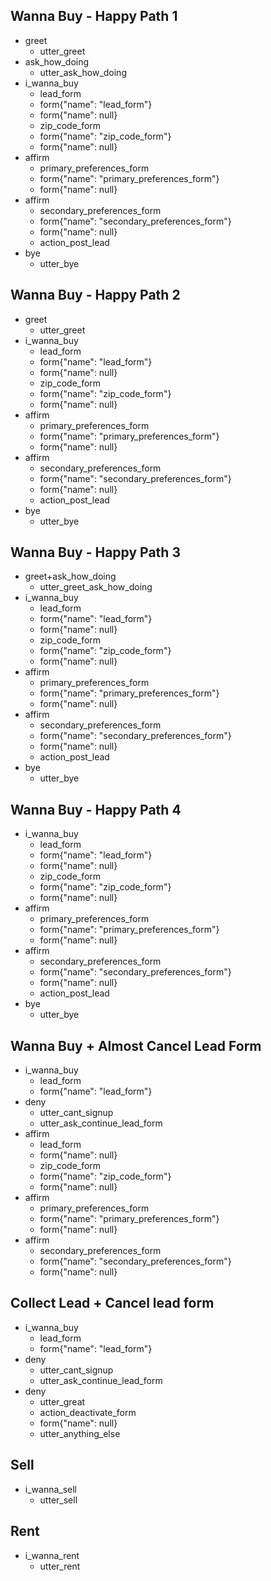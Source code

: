 ## Wanna Buy - Happy Path 1
* greet
    - utter_greet
* ask_how_doing
    - utter_ask_how_doing
* i_wanna_buy
    - lead_form
    - form{"name": "lead_form"}
    - form{"name": null}
    - zip_code_form
    - form{"name": "zip_code_form"}
    - form{"name": null}
* affirm
    - primary_preferences_form
    - form{"name": "primary_preferences_form"}
    - form{"name": null}
* affirm
    - secondary_preferences_form
    - form{"name": "secondary_preferences_form"}
    - form{"name": null}
    - action_post_lead
* bye
    - utter_bye

## Wanna Buy - Happy Path 2
* greet
    - utter_greet
* i_wanna_buy
    - lead_form
    - form{"name": "lead_form"}
    - form{"name": null}
    - zip_code_form
    - form{"name": "zip_code_form"}
    - form{"name": null}
* affirm
    - primary_preferences_form
    - form{"name": "primary_preferences_form"}
    - form{"name": null}
* affirm
    - secondary_preferences_form
    - form{"name": "secondary_preferences_form"}
    - form{"name": null}
    - action_post_lead
* bye
    - utter_bye

## Wanna Buy - Happy Path 3
* greet+ask_how_doing
    - utter_greet_ask_how_doing
* i_wanna_buy
    - lead_form
    - form{"name": "lead_form"}
    - form{"name": null}
    - zip_code_form
    - form{"name": "zip_code_form"}
    - form{"name": null}
* affirm
    - primary_preferences_form
    - form{"name": "primary_preferences_form"}
    - form{"name": null}
* affirm
    - secondary_preferences_form
    - form{"name": "secondary_preferences_form"}
    - form{"name": null}
    - action_post_lead
* bye
    - utter_bye

## Wanna Buy - Happy Path 4
* i_wanna_buy
    - lead_form
    - form{"name": "lead_form"}
    - form{"name": null}
    - zip_code_form
    - form{"name": "zip_code_form"}
    - form{"name": null}
* affirm
    - primary_preferences_form
    - form{"name": "primary_preferences_form"}
    - form{"name": null}
* affirm
    - secondary_preferences_form
    - form{"name": "secondary_preferences_form"}
    - form{"name": null}
    - action_post_lead
* bye
    - utter_bye

## Wanna Buy + Almost Cancel Lead Form
* i_wanna_buy
    - lead_form
    - form{"name": "lead_form"}
* deny
    - utter_cant_signup
    - utter_ask_continue_lead_form
* affirm
    - lead_form
    - form{"name": null}
    - zip_code_form
    - form{"name": "zip_code_form"}
    - form{"name": null}
* affirm
    - primary_preferences_form
    - form{"name": "primary_preferences_form"}
    - form{"name": null}
* affirm
    - secondary_preferences_form
    - form{"name": "secondary_preferences_form"}
    - form{"name": null}

## Collect Lead + Cancel lead form
* i_wanna_buy
    - lead_form
    - form{"name": "lead_form"}
* deny
    - utter_cant_signup
    - utter_ask_continue_lead_form
* deny
    - utter_great
    - action_deactivate_form
    - form{"name": null}
    - utter_anything_else

## Sell
* i_wanna_sell
    - utter_sell

## Rent
* i_wanna_rent
    - utter_rent